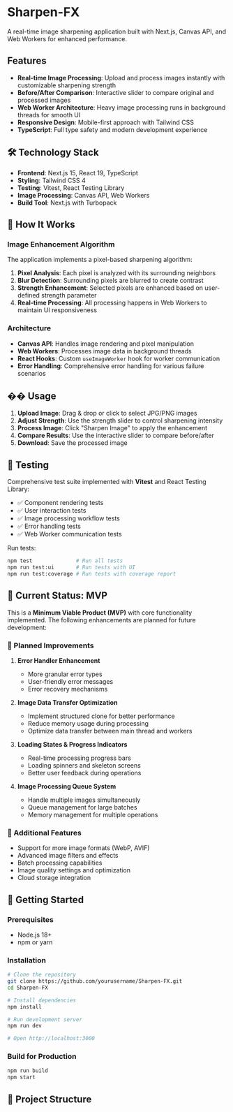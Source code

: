 # Sharpen-FX

A real-time image sharpening application built with Next.js, Canvas API, and Web Workers for enhanced performance.

## Features

- **Real-time Image Processing**: Upload and process images instantly with customizable sharpening strength
- **Before/After Comparison**: Interactive slider to compare original and processed images
- **Web Worker Architecture**: Heavy image processing runs in background threads for smooth UI
- **Responsive Design**: Mobile-first approach with Tailwind CSS
- **TypeScript**: Full type safety and modern development experience

## 🛠️ Technology Stack

- **Frontend**: Next.js 15, React 19, TypeScript
- **Styling**: Tailwind CSS 4
- **Testing**: Vitest, React Testing Library
- **Image Processing**: Canvas API, Web Workers
- **Build Tool**: Next.js with Turbopack

## 🔧 How It Works

### Image Enhancement Algorithm

The application implements a pixel-based sharpening algorithm:

1. **Pixel Analysis**: Each pixel is analyzed with its surrounding neighbors
2. **Blur Detection**: Surrounding pixels are blurred to create contrast
3. **Strength Enhancement**: Selected pixels are enhanced based on user-defined strength parameter
4. **Real-time Processing**: All processing happens in Web Workers to maintain UI responsiveness

### Architecture

- **Canvas API**: Handles image rendering and pixel manipulation
- **Web Workers**: Processes image data in background threads
- **React Hooks**: Custom `useImageWorker` hook for worker communication
- **Error Handling**: Comprehensive error handling for various failure scenarios

## �� Usage

1. **Upload Image**: Drag & drop or click to select JPG/PNG images
2. **Adjust Strength**: Use the strength slider to control sharpening intensity
3. **Process Image**: Click "Sharpen Image" to apply the enhancement
4. **Compare Results**: Use the interactive slider to compare before/after
5. **Download**: Save the processed image

## 🧪 Testing

Comprehensive test suite implemented with **Vitest** and React Testing Library:

- ✅ Component rendering tests
- ✅ User interaction tests
- ✅ Image processing workflow tests
- ✅ Error handling tests
- ✅ Web Worker communication tests

Run tests:

```bash
npm test              # Run all tests
npm run test:ui       # Run tests with UI
npm run test:coverage # Run tests with coverage report
```

## 🚧 Current Status: MVP

This is a **Minimum Viable Product (MVP)** with core functionality implemented. The following enhancements are planned for future development:

### 🔄 Planned Improvements

1. **Error Handler Enhancement**

   - More granular error types
   - User-friendly error messages
   - Error recovery mechanisms

2. **Image Data Transfer Optimization**

   - Implement structured clone for better performance
   - Reduce memory usage during processing
   - Optimize data transfer between main thread and workers

3. **Loading States & Progress Indicators**

   - Real-time processing progress bars
   - Loading spinners and skeleton screens
   - Better user feedback during operations

4. **Image Processing Queue System**
   - Handle multiple images simultaneously
   - Queue management for large batches
   - Memory management for multiple operations

### 🎯 Additional Features

- Support for more image formats (WebP, AVIF)
- Advanced image filters and effects
- Batch processing capabilities
- Image quality settings and optimization
- Cloud storage integration

## 🚀 Getting Started

### Prerequisites

- Node.js 18+
- npm or yarn

### Installation

```bash
# Clone the repository
git clone https://github.com/yourusername/Sharpen-FX.git
cd Sharpen-FX

# Install dependencies
npm install

# Run development server
npm run dev

# Open http://localhost:3000
```

### Build for Production

```bash
npm run build
npm start
```

## 📁 Project Structure
